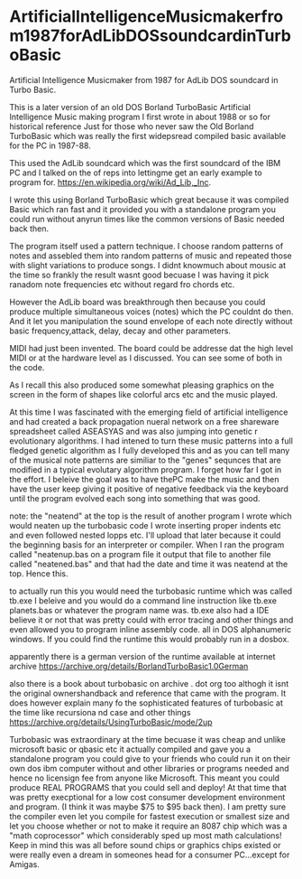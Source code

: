 # ArtificialIntelligenceMusicmakerfrom1987forAdLibDOSsoundcardinTurboBasic
Artificial Intelligence Musicmaker from 1987 for AdLib DOS soundcard in Turbo Basic.

This is a later version of an old DOS Borland TurboBasic Artificial Intelligence Music making program I first wrote in about 1988 or so for historical reference Just for those who never saw the Old Borland TurboBasic which was really the first widepsread compiled basic available for the PC in 1987-88. 

This used the AdLib soundcard which was the first soundcard of the IBM PC and I talked on the of reps into lettingme get an early example to program for.
https://en.wikipedia.org/wiki/Ad_Lib,_Inc.

I wrote this using Borland TurboBasic which great because it was compiled Basic which ran fast and it provided you with a standalone program you could run without anyrun times like the common versions of Basic needed back then.

The program itself used a pattern technique. I choose random patterns of notes and assebled them into random patterns of music and repeated those with slight variations to produce songs. I didnt knowmuch about mousic at the time so frankly the result wasnt good becuase I was having it pick ranadom note frequencies etc without regard fro chords etc.

However the AdLib board was breakthrough then because you could produce multiple simultaneous voices (notes) which the PC couldnt do then. And it let you manipulation the sound envelope of each note directly without basic frequency,attack, delay, decay and other parameters. 

MIDI had just been invented. The board could be addresse dat the high level MIDI or at the hardware level as I discussed. You can see some of both in the code.

As I recall this also produced some somewhat pleasing graphics on the screen in the form of shapes like colorful arcs etc and the music played.

At this time I was fascinated with the emerging field of artificial intelligence and had created a back propagation nueral network on a free shareware spreadsheet called ASEASYAS and was also jumping into genetic r evolutionary algorithms. I had intened to turn these music patterns into a full fledged genetic algorithm as I fully developed this and as you can tell many of the musical note patterns are similiar to the "genes" sequnces that are modified in a typical evolutary algorithm program. I forget how far I got in the effort. I beleive the goal was to have thePC make the music and then have the user keep giving it positive of negative feedback via the keyboard until the program evolved each song into something that was good.


note: the "neatend" at the top is the result of another program I wrote which would neaten up the turbobasic code I wrote inserting proper indents etc and even followed nested lopps etc. I'll upload that later because it could the beginning basis for an interpreter or compiler. When I ran the program called "neatenup.bas on a program file it output that file to another file called "neatened.bas" and that had the date and time it was neatend at the top. Hence this.

to actually run this you would need the turbobasic runtime which was called tb.exe I beleive and you would do a command line instruction like  tb.exe planets.bas or whatever the program name was. tb.exe also had a IDE believe it or not that was pretty could with error tracing and other things and even allowed you to program inline assembly code. all in DOS alphanumeric windows. If you could find the runtime this would probably run in a dosbox.

apparently there is a german version of the runtime available at internet archive https://archive.org/details/BorlandTurboBasic1.0German

also there is a book about turbobasic on archive . dot org too althogh it isnt the original ownershandback and reference that came with the program. It does however explain many fo the sophisticated features of turbobasic at the time like recursiona nd case and other things https://archive.org/details/UsingTurboBasic/mode/2up

Turbobasic was extraordinary at the time becuase it was cheap and unlike microsoft basic or qbasic etc it actually compiled and gave you a standalone program you could give to your friends who could run it on their own dos ibm computer without and other libraries or programs needed and hence no licensign fee from anyone like Microsoft. This meant you could produce REAL PROGRAMS that you could sell and deploy! At that time that was pretty execptional for a low cost consumer development environment and program. (I think it was maybe $75 to $95 back then). I am pretty sure the compiler even let you compile for fastest execution or smallest size and let you choose whether or not to make it require an 8087 chip which was a "math coprocessor" which considerably sped up most math calculations! Keep in mind this was all before sound chips or graphics chips existed or were really even a dream in someones head for a consumer PC...except for Amigas.

